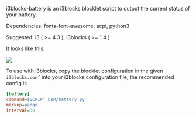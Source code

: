 i3blocks-battery is an i3blocks blocklet script to output the current status of your battery.

Dependencies: fonts-font-awesome, acpi, python3

Suggested: i3 ( >= 4.3 ), i3blocks ( >= 1.4 )

It looks like this:

![](https://raw.githubusercontent.com/kb100/i3blocks-battery/master/images/1.png)

To use with i3blocks, copy the blocklet configuration in the given `i3blocks.conf` into your i3blocks configuration file, the recommended config is

```INI
[battery]
command=$SCRIPT_DIR/battery.py
markup=pango
interval=30
```
